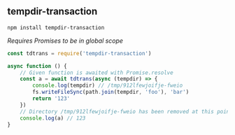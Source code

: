 tempdir-transaction
---

`npm install tempdir-transaction`

*Requires Promises to be in global scope*

```js
const tdtrans = require('tempdir-transaction')

async function () {
    // Given function is awaited with Promise.resolve
    const a = await tdtrans(async (tempdir) => {
        console.log(tempdir) // /tmp/912lfewjoifje-fweio
        fs.writeFileSync(path.join(tempdir, 'foo'), 'bar')
        return '123'
    })
    // Directory /tmp/912lfewjoifje-fweio has been removed at this point
    console.log(a) // 123
}

```
